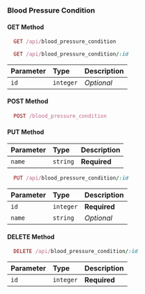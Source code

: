 ### Blood Pressure Condition

#### GET Method

```ruby
  GET /api/blood_pressure_condition
```

```ruby
  GET /api/blood_pressure_condition/:id
```

| Parameter | Type      | Description |
| :-------- | :-------- | :---------- |
| `id`      | `integer` | _Optional_  |

#### POST Method

```ruby
  POST /blood_pressure_condition
```

#### PUT Method

| Parameter | Type     | Description  |
| :-------- | :------- | :----------- |
| `name`    | `string` | **Required** |

```ruby
  PUT /api/blood_pressure_condition/:id
```

| Parameter | Type      | Description  |
| :-------- | :-------- | :----------- |
| `id`      | `integer` | **Required** |
| `name`    | `string`  | _Optional_   |

#### DELETE Method

```ruby
  DELETE /api/blood_pressure_condition/:id
```

| Parameter | Type      | Description  |
| :-------- | :-------- | :----------- |
| `id`      | `integer` | **Required** |
